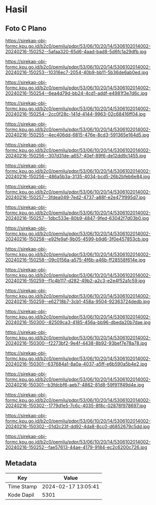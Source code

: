 # Hasil

## Foto C Plano

https://sirekap-obj-formc.kpu.go.id/b2c0/pemilu/pdpr/53/06/10/20/14/5306102014002-20240216-150252--5afaa320-65d6-4aad-bad8-5d6fc1a29dfb.jpg

https://sirekap-obj-formc.kpu.go.id/b2c0/pemilu/pdpr/53/06/10/20/14/5306102014002-20240216-150253--10316ec7-2054-40b9-bb11-5b36de6ab0ed.jpg

https://sirekap-obj-formc.kpu.go.id/b2c0/pemilu/pdpr/53/06/10/20/14/5306102014002-20240216-150254--6ea4d79d-bb24-4cd1-addf-e4981f3e7d6c.jpg

https://sirekap-obj-formc.kpu.go.id/b2c0/pemilu/pdpr/53/06/10/20/14/5306102014002-20240216-150254--2cc0f28c-141d-4144-9963-02c68416ff04.jpg

https://sirekap-obj-formc.kpu.go.id/b2c0/pemilu/pdpr/53/06/10/20/14/5306102014002-20240216-150255--4ec406dd-6815-476e-8cd3-591365e164d5.jpg

https://sirekap-obj-formc.kpu.go.id/b2c0/pemilu/pdpr/53/06/10/20/14/5306102014002-20240216-150256--307d31de-a657-40ef-89f6-de12dd9c1455.jpg

https://sirekap-obj-formc.kpu.go.id/b2c0/pemilu/pdpr/53/06/10/20/14/5306102014002-20240216-150256--486a5b3a-3135-4034-bcd5-26b2bfeb6e84.jpg

https://sirekap-obj-formc.kpu.go.id/b2c0/pemilu/pdpr/53/06/10/20/14/5306102014002-20240216-150257--3fdea049-7ed2-4737-a88f-e2e471f995d7.jpg

https://sirekap-obj-formc.kpu.go.id/b2c0/pemilu/pdpr/53/06/10/20/14/5306102014002-20240216-150257--1dbc533e-80b9-4847-9fed-63042f7d03b0.jpg

https://sirekap-obj-formc.kpu.go.id/b2c0/pemilu/pdpr/53/06/10/20/14/5306102014002-20240216-150258--e92fe9af-9b05-4599-b9d6-3f0e457853cb.jpg

https://sirekap-obj-formc.kpu.go.id/b2c0/pemilu/pdpr/53/06/10/20/14/5306102014002-20240216-150258--09c0156a-a575-4f6b-a46b-ff28558f614e.jpg

https://sirekap-obj-formc.kpu.go.id/b2c0/pemilu/pdpr/53/06/10/20/14/5306102014002-20240216-150259--f1c4b117-d282-49b2-a2c3-e2e4f52a1c59.jpg

https://sirekap-obj-formc.kpu.go.id/b2c0/pemilu/pdpr/53/06/10/20/14/5306102014002-20240216-150259--e62718b7-3cb1-458a-9504-92363724dedb.jpg

https://sirekap-obj-formc.kpu.go.id/b2c0/pemilu/pdpr/53/06/10/20/14/5306102014002-20240216-150300--82509ca3-4185-456a-bb96-dbeda20b7dae.jpg

https://sirekap-obj-formc.kpu.go.id/b2c0/pemilu/pdpr/53/06/10/20/14/5306102014002-20240216-150300--f2273bf2-9e4f-4438-8b92-93bef7e78a78.jpg

https://sirekap-obj-formc.kpu.go.id/b2c0/pemilu/pdpr/53/06/10/20/14/5306102014002-20240216-150301--637684a1-8a0a-4037-a5ff-e6b590a5b4e2.jpg

https://sirekap-obj-formc.kpu.go.id/b2c0/pemilu/pdpr/53/06/10/20/14/5306102014002-20240216-150301--b3fdcbf6-aeb7-4862-81d8-59f911f49d4e.jpg

https://sirekap-obj-formc.kpu.go.id/b2c0/pemilu/pdpr/53/06/10/20/14/5306102014002-20240216-150302--1779d1e5-7c6c-4035-8f8c-02876f978697.jpg

https://sirekap-obj-formc.kpu.go.id/b2c0/pemilu/pdpr/53/06/10/20/14/5306102014002-20240216-150302--01d2c23f-dd92-4da8-8cc0-d6852679c5dd.jpg

https://sirekap-obj-formc.kpu.go.id/b2c0/pemilu/pdpr/53/06/10/20/14/5306102014002-20240216-150252--fae57613-44ae-4179-9184-ec2c6200c726.jpg


## Metadata

| Key        | Value               |
| ---------- | ------------------- |
| Time Stamp | 2024-02-17 13:05:41 |
| Kode Dapil | 5301                |



